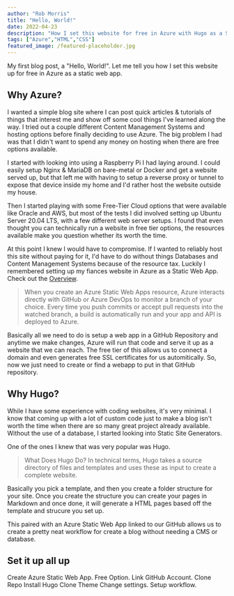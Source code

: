 ```yaml
---
author: "Rob Morris"
title: "Hello, World!"
date: 2022-04-23
description: "How I set this website for free in Azure with Hugo as a Static Web App."
tags: ["Azure","HTML","CSS"]
featured_image: /featured-placeholder.jpg
---
```


My first blog post, a "Hello, World!". Let me tell you how I set this website up for free in Azure as a static web app.<!--more-->

## Why Azure?

I wanted a simple blog site where I can post quick articles & tutorials of things that interest me and show off some cool things I've learned along the way. I tried out a couple different Content Management Systems and hosting options before finally deciding to use Azure. The big problem I had was that I didn't want to spend any money on hosting when there are free options available.

I started with looking into using a Raspberry Pi I had laying around. I could easily setup Nginx & MariaDB on bare-metal or Docker and get a website served up, but that left me with having to setup a reverse proxy or tunnel to expose that device inside my home and I'd rather host the website outside my house.

Then I started playing with some Free-Tier Cloud options that were available like Oracle and AWS, but most of the tests I did involved setting up Ubuntu Server 20.04 LTS, with a few different web server setups. I found that even thought you can technically run a website in free tier options, the resources available make you question whether its worth the time.

At this point I knew I would have to compromise. If I wanted to reliably host this site without paying for it, I'd have to do without things Databases and Content Management Systems because of the resource tax. Luckily I remembered setting up my fiances website in Azure as a Static Web App. Check out the [Overview](https://docs.microsoft.com/en-us/azure/static-web-apps/overview).

> When you create an Azure Static Web Apps resource, Azure interacts directly with GitHub or Azure DevOps to monitor a branch of your choice. Every time you push commits or accept pull requests into the watched branch, a build is automatically run and your app and API is deployed to Azure.

Basically all we need to do is setup a web app in a GitHub Repository and anytime we make changes, Azure will run that code and serve it up as a website that we can reach. The free tier of this allows us to connect a domain and even generates free SSL certificates for us automitically. So, now we just need to create or find a webapp to put in that GitHub repository.

## Why Hugo?

While I have some experience with coding websites, it's very minimal. I know that coming up with a lot of custom code just to make a blog isn't worth the time when there are so many great project already available. Without the use of a database, I started looking into Static Site Generators. 

One of the ones I knew that was very popular was Hugo.

>What Does Hugo Do?
>In technical terms, Hugo takes a source directory of files and templates and uses these as input to create a complete website.

Basically you pick a template, and then you create a folder structure for your site. Once you create the structure you can create your pages in Markdown and once done, it will generate a HTML pages based off the template and strucure you set up.

This paired with an Azure Static Web App linked to our GitHub allows us to create a pretty neat workflow for create a blog without needing a CMS or database.

## Set it up all up

Create Azure Static Web App.
Free Option.
Link GitHub Account.
Clone Repo
Install Hugo
Clone Theme
Change settings.
Setup workflow.